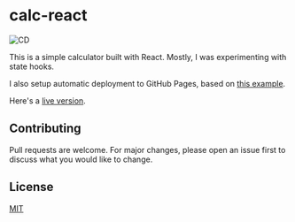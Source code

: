 # calc-react
![CD](https://github.com/dpajek/calc-react/workflows/auto-deploy/badge.svg)

This is a simple calculator built with React. Mostly, I was experimenting with state hooks.

I also setup automatic deployment to GitHub Pages, based on [this example](https://dev.to/dyarleniber/setting-up-a-ci-cd-workflow-on-github-actions-for-a-react-app-with-github-pages-and-codecov-4hnp).

Here's a [live version](https://dpajek.github.io/calc-react/). 

## Contributing
Pull requests are welcome. For major changes, please open an issue first to discuss what you would like to change.

## License
[MIT](https://choosealicense.com/licenses/mit/)
